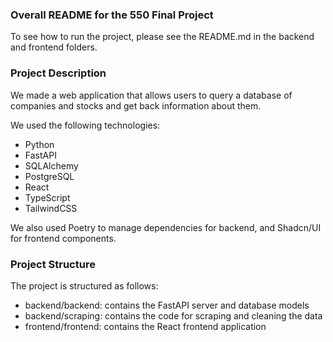 ### Overall README for the 550 Final Project

To see how to run the project, please see the README.md in the backend and frontend folders. 

### Project Description

We made a web application that allows users to query a database of companies and stocks and get back information about them. 

We used the following technologies:

- Python
- FastAPI
- SQLAlchemy
- PostgreSQL
- React
- TypeScript
- TailwindCSS

We also used Poetry to manage dependencies for backend, and Shadcn/UI for frontend components.

### Project Structure

The project is structured as follows:

- backend/backend: contains the FastAPI server and database models
- backend/scraping: contains the code for scraping and cleaning the data
- frontend/frontend: contains the React frontend application

